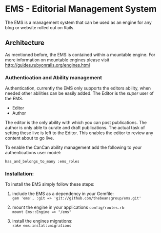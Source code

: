 # EMS - Editorial Management System

The EMS is a management system that can be used as an engine for any blog or website rolled out on Rails.

## Architecture

As mentioned before, the EMS is contained within a mountable engine. For more information on mountable engines please
visit http://guides.rubyonrails.org/engines.html

### Authentication and Ability management
Authentication, currently the EMS only supports the editors ability, when needed other abilities can be easily added.
The Editor is the _super_ user of the EMS.

* Editor
* Author

The editor is the only ability with which you can post publications. The author is only able to curate and draft
publications. The actual task of setting these live is left to the Editor. This enables the editor to review any content
about to go live.

To enable the CanCan ability management add the following to your authentications user model:

`has_and_belongs_to_many :ems_roles`

### Installation:

To install the EMS simply follow these steps:

1.  include the EMS as a dependency in your Gemfile:  
`gem 'ems', :git => 'git://github.com/thebeansgroup/ems.git'`

2.  mount the engine in your applications `config/routes.rb`  
`mount Ems::Engine => "/ems"`

3.  install the engines migrations:  
`rake ems:install:migrations`